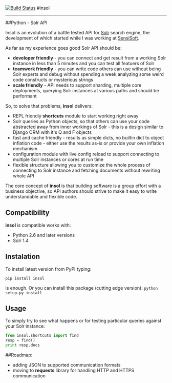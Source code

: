 [![Build Status](https://travis-ci.org/mdomans/insol.png?branch=master)](https://travis-ci.org/mdomans/insol)
#insol
***
##Python - Solr API

Insol is an evolution of a battle tested API for [Solr](http://lucene.apache.org/solr/) search engine, the development of which started while I was working at [SensiSoft](http://www.sensisoft.com/).

As far as my experience goes good Solr API should be:

- __developer friendly__ - you can connect and get result from a working Solr instance in less than 5 minutes and you can test all featuers of Solr
- __teamwork friendly__ - you can write code others can use without being Solr experts and debug without spending a week analyzing some weird code constructs or mysterious strings
- __scale friendly__ - API needs to support sharding, multiple core deployments, querying Solr instances at various paths and should be performant

So, to solve that problems, __insol__ delivers:

- REPL friendly __shortcuts__ module to start working right away
- Solr queries as Python objects, so that others can use your code abstracted away from inner workings of Solr - this is a design similar to Django ORM with it's Q and F objects
- fast and cache friendly - results as simple dicts, no builtin dict to object inflation code - either use the results as-is or provide your own inflation mechanism
- configuration module with live config reload to support connecting to multiple Solr instances or cores at run time
- flexible structure allowing you to customize the whole process of connecting to Solr instance and fetching documents without rewriting whole API

The core concept of __insol__ is that building software is a group effort with a business objective, so API authors should strive to make it easy to write understandable and flexible code.

## Compatibility

__insol__ is compatible works with:

- Python 2.6 and later versions
- Solr 1.4

## Instalation

To install latest version from PyPI typing:

`pip install insol`

is enough.
Or you can install this package (cutting edge version):
`python setup.py install`

## Usage

To simply try to see what happens or for testing particular queries against your Solr instance:

```python
from insol.shortcuts import find
resp = find()
print resp.docs
```

##Roadmap:

* adding JSON to supported communication formats
* moving to **requests** library for handling HTTP and HTTPS communication




